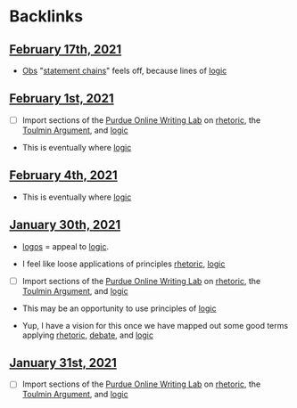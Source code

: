 
# Backlinks
## [February 17th, 2021](<February 17th, 2021.md>)
- [Obs](<Obs.md>) "[statement chains](<statement chains.md>)" feels off, because lines of [logic](<logic.md>)

## [February 1st, 2021](<February 1st, 2021.md>)
- [ ] Import sections of the [Purdue Online Writing Lab](<Purdue Online Writing Lab.md>) on [rhetoric](<rhetoric.md>), the [Toulmin Argument](<Toulmin Argument.md>), and [logic](<logic.md>)

- This is eventually where [logic](<logic.md>)

## [February 4th, 2021](<February 4th, 2021.md>)
- This is eventually where [logic](<logic.md>)

## [January 30th, 2021](<January 30th, 2021.md>)
- [logos](<logos.md>) = appeal to [logic](<logic.md>).

- I feel like loose applications of principles [rhetoric](<rhetoric.md>), [logic](<logic.md>)

- [ ] Import sections of the [Purdue Online Writing Lab](<Purdue Online Writing Lab.md>) on [rhetoric](<rhetoric.md>), the [Toulmin Argument](<Toulmin Argument.md>), and [logic](<logic.md>)

- This may be an opportunity to use principles of [logic](<logic.md>)

- Yup, I have a vision for this once we have mapped out some good terms applying [rhetoric](<rhetoric.md>), [debate](<debate.md>), and [logic](<logic.md>)

## [January 31st, 2021](<January 31st, 2021.md>)
- [ ] Import sections of the [Purdue Online Writing Lab](<Purdue Online Writing Lab.md>) on [rhetoric](<rhetoric.md>), the [Toulmin Argument](<Toulmin Argument.md>), and [logic](<logic.md>)

